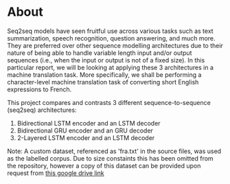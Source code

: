 # About
Seq2seq models have seen fruitful use across various tasks such as text summarization, speech recognition, question answering, and much more. They are preferred over other sequence modelling architectures due to their nature of being able to handle variable length input and/or output sequences (i.e., when the input or output is not of a fixed size). In this particular report, we will be looking at applying these 3 architectures in a machine translation task. More specifically, we shall be performing a character-level machine translation task of converting short English expressions to French.

This project compares and contrasts 3 different sequence-to-sequence (seq2seq) architectures:

1. Bidirectional LSTM encoder and an LSTM decoder
2. Bidirectional GRU encoder and an GRU decoder
3. 2-Layered LSTM encoder and an LSTM decoder

Note: A custom dataset, referenced as 'fra.txt' in the source files, was used as the labelled corpus. Due to size constaints this has been omitted from the repository, however a copy of this dataset can be provided upon request from [this google drive link](https://drive.google.com/file/d/1kTqw-yNw4UnXOaJ0JBUcFE1Ez2bALrdD/view?usp=sharing)
